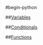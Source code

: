 #begin-python

##[Variables](http://www.learnpython.org/en/Variables_and_Types)

##[Conditionals](http://www.openbookproject.net/books/bpp4awd/ch04.html)

##[Functions](http://www.tutorialspoint.com/python/python_functions.htm)